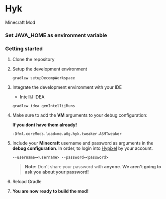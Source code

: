 # Hyk
Minecraft Mod

### Set JAVA_HOME as environment variable

### Getting started

1. Clone the repository
2. Setup the development environment
    ```shell script
    gradlew setupDecompWorkspace
    ```
3. Integrate the development environment with your IDE
    - IntelliJ IDEA
    ```shell script
    gradlew idea genIntellijRuns
    ```
   
4. Make sure to add the **VM** arguments to your debug configuration:

   **If you dont have them already!**
    
    ```text
    -Dfml.coreMods.load=me.a0g.hyk.tweaker.ASMTweaker
    ```
    
5. Include your **Minecraft** username and password as arguments in the **debug configuration**.
   In order, to login into [Hypixel](https://hypixel.net) by your account.
    ```text
    --username=<username> --password=<password>
    ```
   > **Note:** Don't share your password with **anyone**.
   > **We aren't going to ask you about your password!**
6.  Reload Gradle
7.  **You are now ready to build the mod!**
